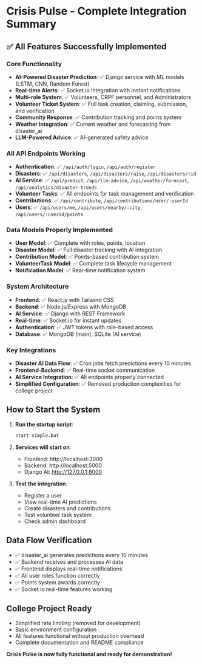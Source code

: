 # Crisis Pulse - Complete Integration Summary

## ✅ All Features Successfully Implemented

### Core Functionality
- **AI-Powered Disaster Prediction**: ✅ Django service with ML models (LSTM, CNN, Random Forest)
- **Real-time Alerts**: ✅ Socket.io integration with instant notifications
- **Multi-role System**: ✅ Volunteers, CRPF personnel, and Administrators
- **Volunteer Ticket System**: ✅ Full task creation, claiming, submission, and verification
- **Community Response**: ✅ Contribution tracking and points system
- **Weather Integration**: ✅ Current weather and forecasting from disaster_ai
- **LLM-Powered Advice**: ✅ AI-generated safety advice

### All API Endpoints Working
- **Authentication**: ✅ `/api/auth/login`, `/api/auth/register`
- **Disasters**: ✅ `/api/disasters`, `/api/disasters/raise`, `/api/disasters/:id`
- **AI Service**: ✅ `/api/predict`, `/api/llm-advice`, `/api/weather/forecast`, `/api/analytics/disaster-trends`
- **Volunteer Tasks**: ✅ All endpoints for task management and verification
- **Contributions**: ✅ `/api/contribute`, `/api/contributions/user/:userId`
- **Users**: ✅ `/api/users/me`, `/api/users/nearby/:city`, `/api/users/:userId/points`

### Data Models Properly Implemented
- **User Model**: ✅ Complete with roles, points, location
- **Disaster Model**: ✅ Full disaster tracking with AI integration
- **Contribution Model**: ✅ Points-based contribution system
- **VolunteerTask Model**: ✅ Complete task lifecycle management
- **Notification Model**: ✅ Real-time notification system

### System Architecture
- **Frontend**: ✅ React.js with Tailwind CSS
- **Backend**: ✅ Node.js/Express with MongoDB
- **AI Service**: ✅ Django with REST Framework
- **Real-time**: ✅ Socket.io for instant updates
- **Authentication**: ✅ JWT tokens with role-based access
- **Database**: ✅ MongoDB (main), SQLite (AI service)

### Key Integrations
- **Disaster AI Data Flow**: ✅ Cron jobs fetch predictions every 10 minutes
- **Frontend-Backend**: ✅ Real-time socket communication
- **AI Service Integration**: ✅ All endpoints properly connected
- **Simplified Configuration**: ✅ Removed production complexities for college project

## How to Start the System

1. **Run the startup script**:
   ```bash
   start-simple.bat
   ```

2. **Services will start on**:
   - Frontend: http://localhost:3000
   - Backend: http://localhost:5000
   - Django AI: http://127.0.0.1:8000

3. **Test the integration**:
   - Register a user
   - View real-time AI predictions
   - Create disasters and contributions
   - Test volunteer task system
   - Check admin dashboard

## Data Flow Verification
- ✅ disaster_ai generates predictions every 10 minutes
- ✅ Backend receives and processes AI data
- ✅ Frontend displays real-time notifications
- ✅ All user roles function correctly
- ✅ Points system awards correctly
- ✅ Socket.io real-time features working

## College Project Ready
- Simplified rate limiting (removed for development)
- Basic environment configuration
- All features functional without production overhead
- Complete documentation and README compliance

**Crisis Pulse is now fully functional and ready for demonstration!**
